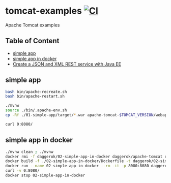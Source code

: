# tomcat-examples [![CI](https://github.com/daggerok/tomcat-examples/actions/workflows/ci.yml/badge.svg)](https://github.com/daggerok/tomcat-examples/actions/workflows/ci.yml)
Apache Tomcat examples

## Table of Content

* [simple app](#simple-app)
* [simple app in docker](#simple-app-in-docker)
* [Create a JSON and XML REST service with Java EE](https://www.youtube.com/watch?v=1kuMP2bUwpw)

## simple app

```bash
bash bin/apache-recreate.sh
bash bin/apache-restart.sh

./mvnw
source ./bin/.apache-env.sh
cp -Rf ./01-simple-app/target/*.war apache-tomcat-$TOMCAT_VERSION/webapps/ROOT.war

curl 0:8080/
```

## simple app in docker

```bash
./mvnw clean ; ./mvnw
docker rmi -f daggerok/02-simple-app-in-docker daggerok/apache-tomcat daggerok/apache-tomcat:9.0.37 daggerok/apache-tomcat:8
docker build -f ./02-simple-app-in-docker/Dockerfile -t daggerok/02-simple-app-in-docker ./01-simple-app
docker run --name 02-simple-app-in-docker --rm -it -p 8080:8080 daggerok/02-simple-app-in-docker
curl -v 0:8080/
docker stop 02-simple-app-in-docker
```
